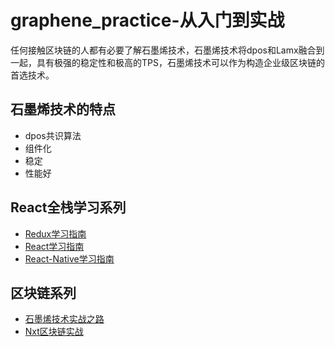 # graphene\_practice-从入门到实战

任何接触区块链的人都有必要了解石墨烯技术，石墨烯技术将dpos和Lamx融合到一起，具有极强的稳定性和极高的TPS，石墨烯技术可以作为构造企业级区块链的首选技术。

## 石墨烯技术的特点

* dpos共识算法
* 组件化
* 稳定
* 性能好

## React全栈学习系列
* [Redux学习指南](https://github.com/bitbeen/learn_redux.git)
* [React学习指南](https://github.com/bitbeen/learn_react.git)
* [React-Native学习指南](https://github.com/bitbeen/learn_react_native.git)

## 区块链系列
* [石墨烯技术实战之路](https://github.com/bitbeen/graphene_practice.git)
* [Nxt区块链实战](https://github.com/bitbeen/nxt_practice.git)



